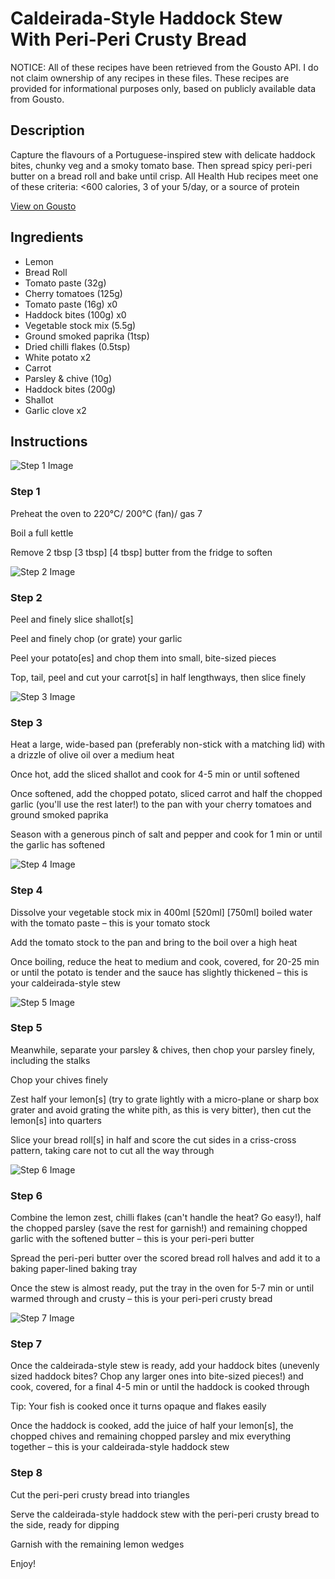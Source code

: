 # Caldeirada-Style Haddock Stew With Peri-Peri Crusty Bread

NOTICE: All of these recipes have been retrieved from the Gousto API. I do not claim ownership of any recipes in these files. These recipes are provided for informational purposes only, based on publicly available data from Gousto.

## Description

Capture the flavours of a Portuguese-inspired stew with delicate haddock bites, chunky veg and a smoky tomato base. Then spread spicy peri-peri butter on a bread roll and bake until crisp. All Health Hub recipes meet one of these criteria: <600 calories, 3 of your 5/day, or a source of protein


[View on Gousto](https://www.gousto.co.uk/recipes/cookbook/caldeirada-style-haddock-stew-and-peri-peri-ciabatta)

## Ingredients

- Lemon
- Bread Roll
- Tomato paste (32g)
- Cherry tomatoes (125g)
- Tomato paste (16g) x0
- Haddock bites (100g) x0
- Vegetable stock mix (5.5g)
- Ground smoked paprika (1tsp)
- Dried chilli flakes (0.5tsp)
- White potato x2
- Carrot
- Parsley & chive (10g)
- Haddock bites (200g)
- Shallot
- Garlic clove x2

## Instructions

![Step 1 Image](https://production-media.gousto.co.uk/cms/recipe-step-image/step-1-1641303433161-x200.jpg)

### Step 1

Preheat the oven to 220°C/ 200°C (fan)/ gas 7

Boil a full kettle

Remove 2 tbsp <span class="text-purple">[3 tbsp]</span> <span class="text-danger">[4 tbsp]</span> butter from the fridge to soften

![Step 2 Image](https://production-media.gousto.co.uk/cms/recipe-step-image/step-2-1641303436522-x200.jpg)

### Step 2

Peel and finely slice shallot[s]

Peel and finely chop (or grate) your garlic

Peel your potato[es] and chop them into small, bite-sized pieces

Top, tail, peel and cut your carrot[s] in half lengthways, then slice finely

![Step 3 Image](https://production-media.gousto.co.uk/cms/recipe-step-image/step-3-1641303441220-x200.jpg)

### Step 3

Heat a large, wide-based pan (preferably non-stick with a matching lid) with a drizzle of olive oil over a medium heat

Once hot, add the sliced shallot and cook for 4-5 min or until softened

Once softened, add the chopped potato, sliced carrot and half the chopped garlic (you'll use the rest later!) to the pan with your cherry tomatoes and ground smoked paprika

Season with a generous pinch of salt and pepper and cook for 1 min or until the garlic has softened

![Step 4 Image](https://production-media.gousto.co.uk/cms/recipe-step-image/step-4-1641303447492-x200.jpg)

### Step 4

Dissolve your vegetable stock mix in 400ml <span class="text-purple">[520ml] </span><span class="text-danger">[750ml]</span> boiled water with the tomato paste – this is your tomato stock

Add the tomato stock to the pan and bring to the boil over a high heat

Once boiling, reduce the heat to medium and cook, covered, for 20-25 min or until the potato is tender and the sauce has slightly thickened – this is your caldeirada-style stew

![Step 5 Image](https://production-media.gousto.co.uk/cms/recipe-step-image/step-5-1641303451426-x200.jpg)

### Step 5

Meanwhile, separate your parsley & chives, then chop your parsley finely, including the stalks

Chop your chives finely

Zest half your lemon[s] (try to grate lightly with a micro-plane or sharp box grater and avoid grating the white pith, as this is very bitter), then cut the lemon[s] into quarters

Slice your bread roll[s] in half and score the cut sides in a criss-cross pattern, taking care not to cut all the way through

![Step 6 Image](https://production-media.gousto.co.uk/cms/recipe-step-image/step-6-1641303454411-x200.jpg)

### Step 6

Combine the lemon zest, chilli flakes (can't handle the heat? Go easy!), half the chopped parsley (save the rest for garnish!) and remaining chopped garlic with the softened butter  – this is your peri-peri butter

Spread the peri-peri butter over the scored bread roll halves and add it to a baking paper-lined baking tray

Once the stew is almost ready, put the tray in the oven for 5-7 min or until warmed through and crusty – this is your peri-peri crusty bread

![Step 7 Image](https://production-media.gousto.co.uk/cms/recipe-step-image/step-7-1641303457807-x200.jpg)

### Step 7

Once the caldeirada-style stew is ready, add your haddock bites (unevenly sized haddock bites? Chop any larger ones into bite-sized pieces!) and cook, covered, for a final 4-5 min or until the haddock is cooked through

Tip: Your fish is cooked once it turns opaque and flakes easily

Once the haddock is cooked, add the juice of half your lemon[s], the chopped chives and remaining chopped parsley and mix everything together – this is your caldeirada-style haddock stew

### Step 8

Cut the peri-peri crusty bread into triangles

Serve the caldeirada-style haddock stew with the peri-peri crusty bread to the side, ready for dipping

Garnish with the remaining lemon wedges

Enjoy!


